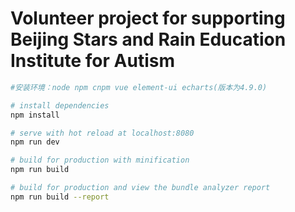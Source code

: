 # Volunteer project for supporting **Beijing Stars and Rain Education Institute for Autism**

``` bash
#安装环境：node npm cnpm vue element-ui echarts(版本为4.9.0)

# install dependencies
npm install

# serve with hot reload at localhost:8080
npm run dev

# build for production with minification
npm run build

# build for production and view the bundle analyzer report
npm run build --report
```